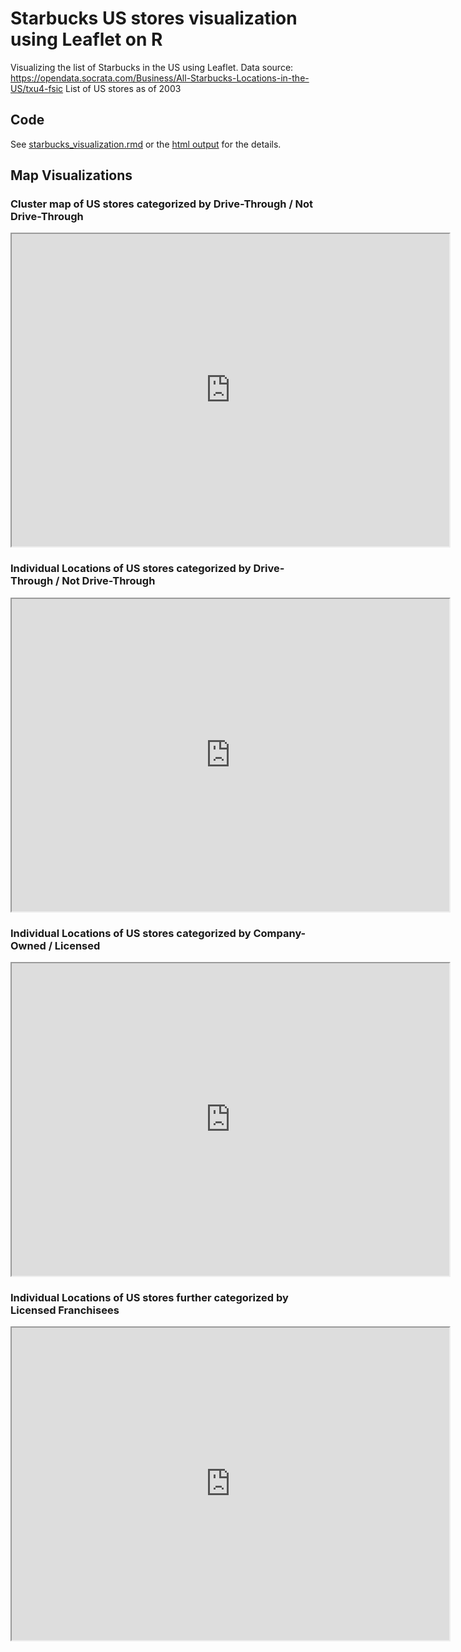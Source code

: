 # Starbucks US stores visualization using Leaflet on R

Visualizing the list of Starbucks in the US using Leaflet. 
Data source: https://opendata.socrata.com/Business/All-Starbucks-Locations-in-the-US/txu4-fsic
List of US stores as of 2003

## Code

See [starbucks_visualization.rmd](https://github.com/aannasw/starbucks-leaflet/blob/master/starbucks_visualization.Rmd) or the [html output](http://artiannaswamy.com/starbucks-leaflet/starbucks_visualization.html) for the details.

## Map Visualizations

### Cluster map of US stores categorized by Drive-Through / Not Drive-Through

<iframe width="700" height="500" src="http://artiannaswamy.com/starbucks-leaflet/maps/cluster_map_drive-through.html"></iframe>

### Individual Locations of US stores categorized by Drive-Through / Not Drive-Through

<iframe width="700" height="500" src="http://artiannaswamy.com/starbucks-leaflet/maps/station_map_drive-through.html"></iframe>

### Individual Locations of US stores categorized by Company-Owned / Licensed

<iframe width="700" height="500" src="http://artiannaswamy.com/starbucks-leaflet/maps/station_map_ownership-type.html"></iframe>

### Individual Locations of US stores further categorized by Licensed Franchisees

<iframe width="700" height="500" src="http://artiannaswamy.com/maps/station_map_franchise-type.html"></iframe>